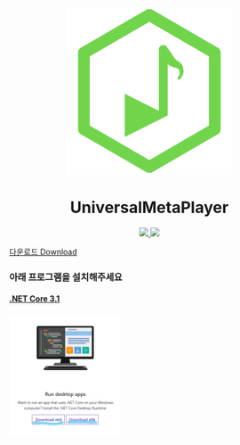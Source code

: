 <div align="center">  
  <a href="https://github.com/Cardroid/UniversalMetaPlayer">
    <img alt="UniversalMetaPlayer" width="300" heigth="300" src="https://github.com/Cardroid/UniversalMetaPlayer/blob/master/Image/IconCustomMusicPlayer.png?raw=true">
  </a>
  <h1>UniversalMetaPlayer</h1>
  <a href="https://github.com/Cardroid/UniversalMetaPlayer/releases/latest">
    <img src="https://img.shields.io/github/v/release/Cardroid/UniversalMetaPlayer">
  </a>
    <a href="https://github.com/Cardroid/UniversalMetaPlayer/releases/latest">
    <img src="https://img.shields.io/github/downloads/Cardroid/UniversalMetaPlayer/total">
  </a>
    <br />
</div>

[다운로드 Download](https://github.com/Cardroid/UniversalMetaPlayer/releases/latest)

### 아래 프로그램을 설치해주세요
#### [.NET Core 3.1](https://dotnet.microsoft.com/download/dotnet-core/current/runtime)
<div>
    <img alt="UniversalMetaPlayer" width="200" heigth="300" src="https://github.com/Cardroid/UniversalMetaPlayer/blob/master/Image/FrameworkDownloadImage.jpg?raw=true">
</div>
